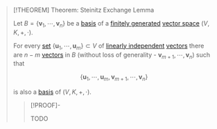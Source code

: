 >[!THEOREM] Theorem: Steinitz Exchange Lemma
>
>Let $B = \{\mathbf{v}_1,\cdots,\mathbf{v}_n\}$ be a [basis](Basis.md) of a [finitely generated](../Spanning%20Set%20(Generator).md) [vector space](../Vector%20Space.md) $(V, K, +,\cdot)$.
>
>For every [set](../../../../Set%20Theory/Sets.md) $\{\mathbf{u}_1,\cdots,\mathbf{u}_m\}\subset V$ of [linearly independent](../Linear%20Independence.md) [vectors](../Vector%20Space.md)  there are $n-m$ [vectors](../Vector%20Space.md) in $B$ (without loss of generality - $\mathbf{v}_{m+1}, \cdots, \mathbf{v}_n$) such that
>
>$$
>\{\mathbf{u}_1,\cdots,\mathbf{u}_m,\mathbf{v}_{m+1},\cdots,\mathbf{v}_n\}
>$$
>
>is also a [basis](Basis.md) of $(V,K,+,\cdot)$.
>
>>[!PROOF]-
>>
>>TODO
>>
>